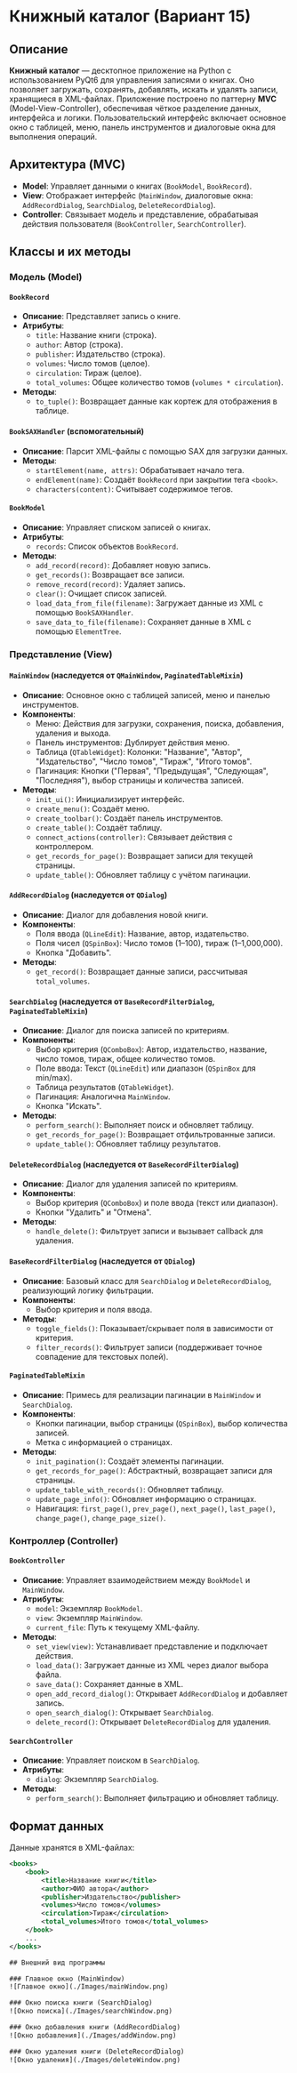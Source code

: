 # Книжный каталог (Вариант 15)

## Описание
**Книжный каталог** — десктопное приложение на Python с использованием PyQt6 для управления записями о книгах. Оно позволяет загружать, сохранять, добавлять, искать и удалять записи, хранящиеся в XML-файлах. Приложение построено по паттерну **MVC** (Model-View-Controller), обеспечивая чёткое разделение данных, интерфейса и логики. Пользовательский интерфейс включает основное окно с таблицей, меню, панель инструментов и диалоговые окна для выполнения операций.

## Архитектура (MVC)
- **Model**: Управляет данными о книгах (`BookModel`, `BookRecord`).
- **View**: Отображает интерфейс (`MainWindow`, диалоговые окна: `AddRecordDialog`, `SearchDialog`, `DeleteRecordDialog`).
- **Controller**: Связывает модель и представление, обрабатывая действия пользователя (`BookController`, `SearchController`).

## Классы и их методы

### Модель (Model)

#### `BookRecord`
- **Описание**: Представляет запись о книге.
- **Атрибуты**:
  - `title`: Название книги (строка).
  - `author`: Автор (строка).
  - `publisher`: Издательство (строка).
  - `volumes`: Число томов (целое).
  - `circulation`: Тираж (целое).
  - `total_volumes`: Общее количество томов (`volumes * circulation`).
- **Методы**:
  - `to_tuple()`: Возвращает данные как кортеж для отображения в таблице.

#### `BookSAXHandler` (вспомогательный)
- **Описание**: Парсит XML-файлы с помощью SAX для загрузки данных.
- **Методы**:
  - `startElement(name, attrs)`: Обрабатывает начало тега.
  - `endElement(name)`: Создаёт `BookRecord` при закрытии тега `<book>`.
  - `characters(content)`: Считывает содержимое тегов.

#### `BookModel`
- **Описание**: Управляет списком записей о книгах.
- **Атрибуты**:
  - `records`: Список объектов `BookRecord`.
- **Методы**:
  - `add_record(record)`: Добавляет новую запись.
  - `get_records()`: Возвращает все записи.
  - `remove_record(record)`: Удаляет запись.
  - `clear()`: Очищает список записей.
  - `load_data_from_file(filename)`: Загружает данные из XML с помощью `BookSAXHandler`.
  - `save_data_to_file(filename)`: Сохраняет данные в XML с помощью `ElementTree`.

### Представление (View)

#### `MainWindow` (наследуется от `QMainWindow`, `PaginatedTableMixin`)
- **Описание**: Основное окно с таблицей записей, меню и панелью инструментов.
- **Компоненты**:
  - Меню: Действия для загрузки, сохранения, поиска, добавления, удаления и выхода.
  - Панель инструментов: Дублирует действия меню.
  - Таблица (`QTableWidget`): Колонки: "Название", "Автор", "Издательство", "Число томов", "Тираж", "Итого томов".
  - Пагинация: Кнопки ("Первая", "Предыдущая", "Следующая", "Последняя"), выбор страницы и количества записей.
- **Методы**:
  - `init_ui()`: Инициализирует интерфейс.
  - `create_menu()`: Создаёт меню.
  - `create_toolbar()`: Создаёт панель инструментов.
  - `create_table()`: Создаёт таблицу.
  - `connect_actions(controller)`: Связывает действия с контроллером.
  - `get_records_for_page()`: Возвращает записи для текущей страницы.
  - `update_table()`: Обновляет таблицу с учётом пагинации.

#### `AddRecordDialog` (наследуется от `QDialog`)
- **Описание**: Диалог для добавления новой книги.
- **Компоненты**:
  - Поля ввода (`QLineEdit`): Название, автор, издательство.
  - Поля чисел (`QSpinBox`): Число томов (1–100), тираж (1–1,000,000).
  - Кнопка "Добавить".
- **Методы**:
  - `get_record()`: Возвращает данные записи, рассчитывая `total_volumes`.

#### `SearchDialog` (наследуется от `BaseRecordFilterDialog`, `PaginatedTableMixin`)
- **Описание**: Диалог для поиска записей по критериям.
- **Компоненты**:
  - Выбор критерия (`QComboBox`): Автор, издательство, название, число томов, тираж, общее количество томов.
  - Поле ввода: Текст (`QLineEdit`) или диапазон (`QSpinBox` для min/max).
  - Таблица результатов (`QTableWidget`).
  - Пагинация: Аналогична `MainWindow`.
  - Кнопка "Искать".
- **Методы**:
  - `perform_search()`: Выполняет поиск и обновляет таблицу.
  - `get_records_for_page()`: Возвращает отфильтрованные записи.
  - `update_table()`: Обновляет таблицу результатов.

#### `DeleteRecordDialog` (наследуется от `BaseRecordFilterDialog`)
- **Описание**: Диалог для удаления записей по критериям.
- **Компоненты**:
  - Выбор критерия (`QComboBox`) и поле ввода (текст или диапазон).
  - Кнопки "Удалить" и "Отмена".
- **Методы**:
  - `handle_delete()`: Фильтрует записи и вызывает callback для удаления.

#### `BaseRecordFilterDialog` (наследуется от `QDialog`)
- **Описание**: Базовый класс для `SearchDialog` и `DeleteRecordDialog`, реализующий логику фильтрации.
- **Компоненты**:
  - Выбор критерия и поля ввода.
- **Методы**:
  - `toggle_fields()`: Показывает/скрывает поля в зависимости от критерия.
  - `filter_records()`: Фильтрует записи (поддерживает точное совпадение для текстовых полей).

#### `PaginatedTableMixin`
- **Описание**: Примесь для реализации пагинации в `MainWindow` и `SearchDialog`.
- **Компоненты**:
  - Кнопки пагинации, выбор страницы (`QSpinBox`), выбор количества записей.
  - Метка с информацией о страницах.
- **Методы**:
  - `init_pagination()`: Создаёт элементы пагинации.
  - `get_records_for_page()`: Абстрактный, возвращает записи для страницы.
  - `update_table_with_records()`: Обновляет таблицу.
  - `update_page_info()`: Обновляет информацию о страницах.
  - Навигация: `first_page()`, `prev_page()`, `next_page()`, `last_page()`, `change_page()`, `change_page_size()`.

### Контроллер (Controller)

#### `BookController`
- **Описание**: Управляет взаимодействием между `BookModel` и `MainWindow`.
- **Атрибуты**:
  - `model`: Экземпляр `BookModel`.
  - `view`: Экземпляр `MainWindow`.
  - `current_file`: Путь к текущему XML-файлу.
- **Методы**:
  - `set_view(view)`: Устанавливает представление и подключает действия.
  - `load_data()`: Загружает данные из XML через диалог выбора файла.
  - `save_data()`: Сохраняет данные в XML.
  - `open_add_record_dialog()`: Открывает `AddRecordDialog` и добавляет запись.
  - `open_search_dialog()`: Открывает `SearchDialog`.
  - `delete_record()`: Открывает `DeleteRecordDialog` для удаления.

#### `SearchController`
- **Описание**: Управляет поиском в `SearchDialog`.
- **Атрибуты**:
  - `dialog`: Экземпляр `SearchDialog`.
- **Методы**:
  - `perform_search()`: Выполняет фильтрацию и обновляет таблицу.

## Формат данных
Данные хранятся в XML-файлах:
```xml
<books>
    <book>
        <title>Название книги</title>
        <author>ФИО автора</author>
        <publisher>Издательство</publisher>
        <volumes>Число томов</volumes>
        <circulation>Тираж</circulation>
        <total_volumes>Итого томов</total_volumes>
    </book>
    ...
</books>

## Внешний вид программы

### Главное окно (MainWindow)
![Главное окно](./Images/mainWindow.png)

### Окно поиска книги (SearchDialog)
![Окно поиска](./Images/searchWindow.png)

### Окно добавления книги (AddRecordDialog)
![Окно добавления](./Images/addWindow.png)

### Окно удаления книги (DeleteRecordDialog)
![Окно удаления](./Images/deleteWindow.png)
